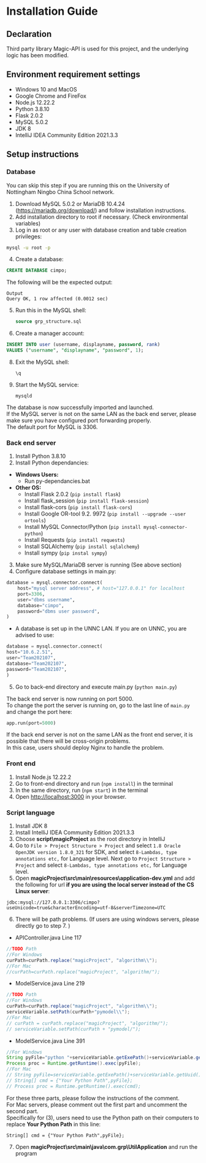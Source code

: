 # Installation Guide

## Declaration
Third party library Magic-API is used for this project, and the underlying logic has been modified.

## Environment requirement settings

- Windows 10 and MacOS
- Google Chrome and FireFox
- Node.js 12.22.2
- Python 3.8.10 
- Flask 2.0.2 
- MySQL 5.0.2
- JDK 8 
- IntelliJ IDEA Community Edition 2021.3.3

## Setup instructions 

### Database
You can skip this step if you are running this on the University of Nottingham Ningbo China School network.
1. Download MySQL 5.0.2 or MariaDB 10.4.24 (https://mariadb.org/download/) and follow installation instructions.
2. Add installation directory to root if necessary. (Check environmental variables)
3. Log in as root or any user with database creation and table creation privileges:
  ```cmd
  mysql -u root -p
  ```

4. Create a database:
  ```sql
  CREATE DATABASE cimpo;
  ```
  The following will be the expected output:  
  ```
  Output
  Query OK, 1 row affected (0.0012 sec)
  ```
  
5. Run this in the MySQL shell:
    ```sql
    source grp_structure.sql
    ```
    
6. Create a manager account:
  ```sql
  INSERT INTO user (username, displayname, password, rank)
  VALUES ("username", "displayname", "password", 1);
  ```
  
8. Exit the MySQL shell:
    ```
    \q
    ```
    
7. Start the MySQL service:
    ```
    mysqld
    ```

The database is now successfully imported and launched.  
If the MySQL server is not on the same LAN as the back end server, please make sure you have configured port forwarding properly.  
The default port for MySQL is 3306.  

### Back end server

1. Install Python 3.8.10 
2. Install Python dependancies:  
  - **Windows Users:**  
    - Run py-dependancies.bat
  - **Other OS:**  
    - Install Flask 2.0.2 (`pip install flask`)
    - Install flask_session (`pip install flask-session`)
    - Install flask-cors (`pip install flask-cors`)
    - Install Google OR-tool 9.2. 9972 (`pip install --upgrade --user ortools`)
    - Install MySQL Connector/Python (`pip install mysql-connector-python`)
    - Install Requests (`pip install requests`)
    - Install SQLAlchemy (`pip install sqlalchemy`)
    - Install sympy (`pip instal sympy`)
    
3. Make sure MySQL/MariaDB server is running (See above section)
4. Configure database settings in main.py:
  ```py
  database = mysql.connector.connect(
      host="mysql server address", # host="127.0.0.1" for localhost
      port=3306,
      user="dbms username",
      database="cimpo",
      password="dbms user password",
  )
  ```
  - A database is set up in the UNNC LAN. If you are on UNNC, you are advised to use:
  ```py
  database = mysql.connector.connect(
  host="10.6.2.51",
  user="Team202107",
  database="Team202107",
  password="Team202107",
  )
  ```
5. Go to back-end directory and execute main.py (`python main.py`)  
 
 The back end server is now running on port 5000.   
 To change the port the server is running on, go to the last line of `main.py` and change the port here:
 ```py
 app.run(port=5000)
 ```
If the back end server is not on the same LAN as the front end server, it is possible that there will be cross-origin problems.  
In this case, users should deploy Nginx to handle the problem.

### Front end

1. Install Node.js 12.22.2
2. Go to front-end directory and run (`npm install`) in the terminal
3. In the same directory, run (`npm start`) in the terminal
4. Open [http://localhost:3000](http://localhost:3000) in your browser.

### Script language

1. Install JDK 8
2. Install IntelliJ IDEA Community Edition 2021.3.3
3. Choose **script\magicProject** as the root directory in IntelliJ
4. Go to `File > Project Structure > Project` and select `1.8 Oracle OpenJDK version 1.8.0_321` for SDK, and select `8-Lambdas, type annotations etc,` for Language level. Next go to `Project Structure > Project` and select `8-Lambdas, type annotations etc,` for Language level.
5. Open **magicProject\src\main\resources\application-dev.yml** and add the following for url **if you are using the local server instead of the CS Linux server**:
```
jdbc:mysql://127.0.0.1:3306/cimpo?useUnicode=true&characterEncoding=utf-8&serverTimezone=UTC
```
6. There will be path problems. (If users are using windows servers, please directly go to step 7. )  

* APIController.java Line 117  
```java
//TODO Path
//For Windows
curPath=curPath.replace("magicProject", "algorithm\\");
//For Mac
//curPath=curPath.replace("magicProject", "algorithm/");
```

* ModelService.java Line 219  
```java
//TODO Path
//For Windows
curPath=curPath.replace("magicProject", "algorithm\\");
serviceVariable.setPath(curPath+"pymodel\\");
//For Mac
// curPath = curPath.replace("magicProject", "algorithm/");
// serviceVariable.setPath(curPath + "pymodel/");
```

* ModelService.java Line 391  
```java
//For Windows
String pyFile="python "+serviceVariable.getExePath()+serviceVariable.getUuid()+".py";
Process proc = Runtime.getRuntime().exec(pyFile);
//For Mac
// String pyFile=serviceVariable.getExePath()+serviceVariable.getUuid()+".py";
// String[] cmd = {"Your Python Path",pyFile};
// Process proc = Runtime.getRuntime().exec(cmd);
```

For these three parts, please follow the instructions of the comment.  
For Mac servers, please comment out the first part and uncomment the second part.  
Specifically for (3), users need to use the Python path on their computers to replace **Your Python Path** in this line:
```
String[] cmd = {"Your Python Path",pyFile};
```

7. Open **magicProject\src\main\java\com.grp\UtilApplication** and run the program


